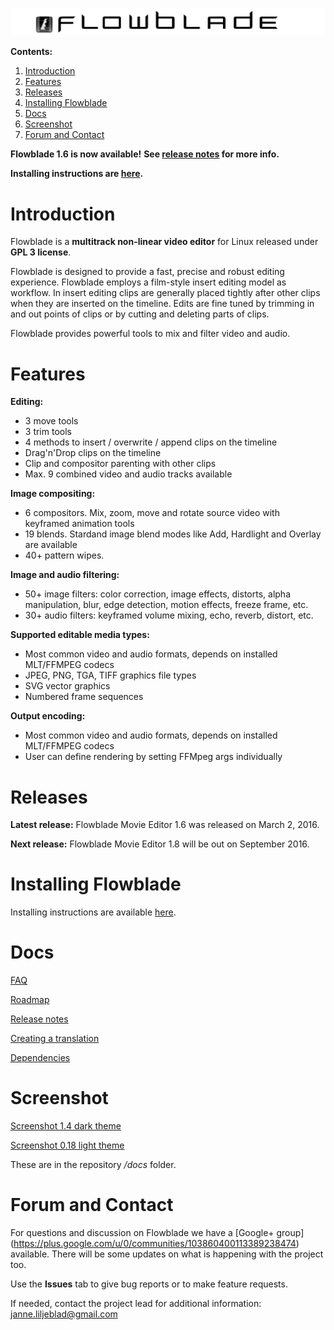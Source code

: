 
![Flowblade](flowblade-trunk/Flowblade/res/img/header_text.png "Flowblade")

**Contents:**
  1. [Introduction](https://github.com/jliljebl/flowblade#introduction)
  1. [Features](https://github.com/jliljebl/flowblade#features)
  1. [Releases](https://github.com/jliljebl/flowblade#releases)
  1. [Installing Flowblade](https://github.com/jliljebl/flowblade#installing-flowblade)
  1. [Docs](https://github.com/jliljebl/flowblade#docs)
  1. [Screenshot](https://github.com/jliljebl/flowblade#screenshot)
  1. [Forum and Contact](https://github.com/jliljebl/flowblade#forum-and-contact)

**Flowblade 1.6 is now available!**
**See [release notes](./flowblade-trunk/docs/RELEASE_NOTES.md) for more info.**

**Installing instructions are [here](./flowblade-trunk/docs/INSTALLING.md).**

# Introduction

Flowblade is a **multitrack non-linear video editor** for Linux released under **GPL 3 license**.

Flowblade is designed to provide a fast, precise and robust editing experience. Flowblade employs a film-style insert editing model as workflow. In insert editing clips are generally placed tightly after other clips when they are inserted on the timeline. Edits are fine tuned by trimming in and out points of clips or by cutting and deleting parts of clips.

Flowblade provides powerful tools to mix and filter video and audio.

# Features

**Editing:**

  * 3 move tools
  * 3 trim tools
  * 4 methods to insert / overwrite / append clips on the timeline
  * Drag'n'Drop clips on the timeline
  * Clip and compositor parenting with other clips
  * Max. 9 combined video and audio tracks available

**Image compositing:**

  * 6 compositors. Mix, zoom, move and rotate source video with keyframed animation tools
  * 19 blends. Stardand image blend modes like Add, Hardlight and Overlay are available
  * 40+ pattern wipes. 

**Image and audio filtering:**

  * 50+ image filters: color correction, image effects, distorts, alpha manipulation, blur, edge detection, motion effects, freeze frame, etc.
  * 30+ audio filters: keyframed volume mixing, echo, reverb, distort, etc.

**Supported editable media types:**

  * Most common video and audio formats, depends on installed MLT/FFMPEG codecs
  * JPEG, PNG, TGA, TIFF graphics file types
  * SVG vector graphics
  * Numbered frame sequences 

**Output encoding:**

  * Most common video and audio formats, depends on installed MLT/FFMPEG codecs
  * User can define rendering by setting FFMpeg args individually
        
# Releases

**Latest release:** Flowblade Movie Editor 1.6 was released on March 2, 2016.

**Next release:** Flowblade Movie Editor 1.8 will be out on September 2016.

# Installing Flowblade

Installing instructions are available [here](./flowblade-trunk/docs/INSTALLING.md).

# Docs

[FAQ](./flowblade-trunk/docs/FAQ.md)

[Roadmap](./flowblade-trunk/docs/ROADMAP.md)

[Release notes](./flowblade-trunk/docs/RELEASE_NOTES.md)

[Creating a translation](./flowblade-trunk/docs/CREATING_TRANSLATION.md)

[Dependencies](./flowblade-trunk/docs/DEPENDENCIES.md)



# Screenshot

[Screenshot 1.4 dark theme](./flowblade-trunk/docs/Screenshot-1-4-dark.png)

[Screenshot 0.18 light theme](./flowblade-trunk/docs/Screenshot-0-18.png)

These are in the repository */docs* folder.


# Forum and Contact

For questions and discussion on Flowblade we have a [Google+ group] (https://plus.google.com/u/0/communities/103860400113389238474) available. There will be some updates on what is happening with the project too.

Use the **Issues** tab to give bug reports or to make feature requests.

If needed, contact the project lead for additional information: janne.liljeblad@gmail.com
